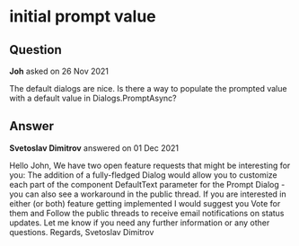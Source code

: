 # initial prompt value

## Question

**Joh** asked on 26 Nov 2021

The default dialogs are nice. Is there a way to populate the prompted value with a default value in Dialogs.PromptAsync?

## Answer

**Svetoslav Dimitrov** answered on 01 Dec 2021

Hello John, We have two open feature requests that might be interesting for you: The addition of a fully-fledged Dialog would allow you to customize each part of the component DefaultText parameter for the Prompt Dialog - you can also see a workaround in the public thread. If you are interested in either (or both) feature getting implemented I would suggest you Vote for them and Follow the public threads to receive email notifications on status updates. Let me know if you need any further information or any other questions. Regards, Svetoslav Dimitrov
